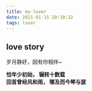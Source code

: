 ```yaml
---
title: my-lover
date: 2021-01-15 20:10:32
tags: lover
---
```

## love story
岁月静好，因有你相伴~   

<b>恰年少初始， 辗转十数载 <b>   
回首曾经风和雨， 哪及而今琴与瑟  
